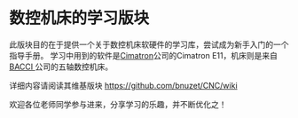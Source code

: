# 数控机床的学习版块

此版块目的在于提供一个关于数控机床软硬件的学习库，尝试成为新手入门的一个指导手册。
学习中用到的软件是[Cimatron](http://www.cimatron.com.cn)公司的Cimatron E11，机床则是来自[ BACCI ](http://baike.baidu.com/link?url=nwKMI3aBC_XuaexesgVZUbJSEymAYAfGR0YIy2abCV5kqWjWIYiFbys_N5ZsGiElAK8_5ZCU9jdAoe4CWcvVHK)公司的五轴数控机床。

详细内容请阅读其维基版块 https://github.com/bnuzet/CNC/wiki

欢迎各位老师同学参与进来，分享学习的乐趣，并不断优化之！
